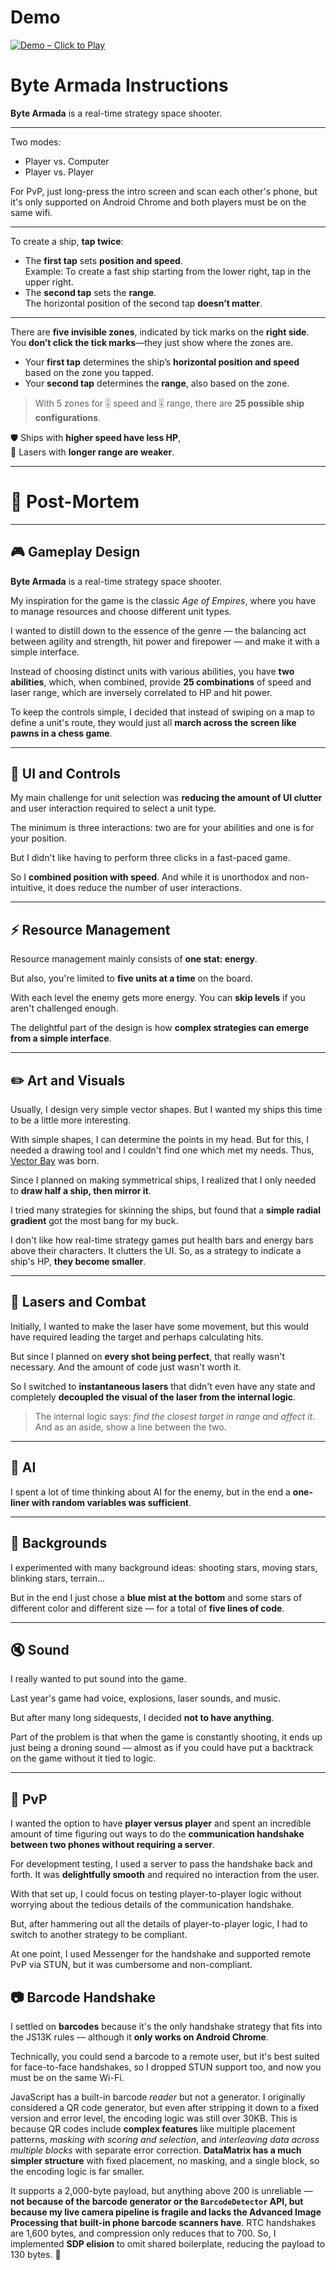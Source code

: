 <h1><a href="https://bacionejs.github.io/byte-armada/" style="text-decoration: none; color: inherit;">Demo</a></h1>

[![Demo – Click to Play](README.jpg)](https://bacionejs.github.io/byte-armada/)

# **Byte Armada Instructions**


**Byte Armada** is a real-time strategy space shooter. 

---

Two modes:  
- Player vs. Computer  
- Player vs. Player  

For PvP, just long-press the intro screen and scan each other's phone, but it's only supported on Android Chrome and both players must be on the same wifi. 

---

To create a ship, **tap twice**:

- The **first tap** sets **position and speed**.  
  Example: To create a fast ship starting from the lower right, tap in the upper right.
- The **second tap** sets the **range**.  
  The horizontal position of the second tap **doesn’t matter**.

---

There are **five invisible zones**, indicated by tick marks on the **right side**.  
You **don’t click the tick marks**—they just show where the zones are.

- Your **first tap** determines the ship’s **horizontal position and speed** based on the zone you tapped.
- Your **second tap** determines the **range**, also based on the zone.

> With 5 zones for 🎚️ speed and 🎚️ range, there are **25 possible ship configurations**.

🛡 Ships with **higher speed have less HP**,  
🔫 Lasers with **longer range are weaker**.

---

# 📘 Post-Mortem

---

## 🎮 Gameplay Design

**Byte Armada** is a real-time strategy space shooter.

My inspiration for the game is the classic *Age of Empires*, where you have to manage resources and choose different unit types. 

I wanted to distill down to the essence of the genre — the balancing act between agility and strength, hit power and firepower — and make it with a simple interface.

Instead of choosing distinct units with various abilities, you have **two abilities**, which, when combined, provide **25 combinations** of speed and laser range, which are inversely correlated to HP and hit power.

To keep the controls simple, I decided that instead of swiping on a map to define a unit's route, they would just all **march across the screen like pawns in a chess game**.

---

## 🧠 UI and Controls

My main challenge for unit selection was **reducing the amount of UI clutter** and user interaction required to select a unit type.

The minimum is three interactions: two are for your abilities and one is for your position.

But I didn't like having to perform three clicks in a fast-paced game.

So I **combined position with speed**. And while it is unorthodox and non-intuitive, it does reduce the number of user interactions.

---

## ⚡ Resource Management

Resource management mainly consists of **one stat: energy**.

But also, you're limited to **five units at a time** on the board.

With each level the enemy gets more energy. You can **skip levels** if you aren't challenged enough.

The delightful part of the design is how **complex strategies can emerge from a simple interface**.

---

## ✏️ Art and Visuals

Usually, I design very simple vector shapes. But I wanted my ships this time to be a little more interesting.

With simple shapes, I can determine the points in my head. But for this, I needed a drawing tool and I couldn't find one which met my needs. Thus, [Vector Bay](//github.com/bacionejs/vectorbay) was born.

Since I planned on making symmetrical ships, I realized that I only needed to **draw half a ship, then mirror it**.

I tried many strategies for skinning the ships, but found that a **simple radial gradient** got the most bang for my buck.

I don't like how real-time strategy games put health bars and energy bars above their characters. It clutters the UI. So, as a strategy to indicate a ship's HP, **they become smaller**.

---

## 🔫 Lasers and Combat

Initially, I wanted to make the laser have some movement, but this would have required leading the target and perhaps calculating hits.

But since I planned on **every shot being perfect**, that really wasn't necessary. And the amount of code just wasn't worth it.

So I switched to **instantaneous lasers** that didn't even have any state and completely **decoupled the visual of the laser from the internal logic**.

> The internal logic says: *find the closest target in range and affect it*.  
> And as an aside, show a line between the two.

---

## 🧠 AI

I spent a lot of time thinking about AI for the enemy, but in the end a **one-liner with random variables was sufficient**.

---

## 🌌 Backgrounds

I experimented with many background ideas: shooting stars, moving stars, blinking stars, terrain...

But in the end I just chose a **blue mist at the bottom** and some stars of different color and different size — for a total of **five lines of code**.

---

## 🔇 Sound

I really wanted to put sound into the game.

Last year's game had voice, explosions, laser sounds, and music.

But after many long sidequests, I decided **not to have anything**.

Part of the problem is that when the game is constantly shooting, it ends up just being a droning sound — almost as if you could have put a backtrack on the game without it tied to logic.

---

## 🥊 PvP

I wanted the option to have **player versus player** and spent an incredible amount of time figuring out ways to do the **communication handshake between two phones without requiring a server**.

For development testing, I used a server to pass the handshake back and forth. It was **delightfully smooth** and required no interaction from the user.

With that set up, I could focus on testing player-to-player logic without worrying about the tedious details of the communication handshake.

But, after hammering out all the details of player-to-player logic, I had to switch to another strategy to be compliant.

At one point, I used Messenger for the handshake and supported remote PvP via STUN, but it was cumbersome and non-compliant.

## 📷 Barcode Handshake

I settled on **barcodes** because it's the only handshake strategy that fits into the JS13K rules — although it **only works on Android Chrome**.  

Technically, you could send a barcode to a remote user, but it's best suited for face-to-face handshakes, so I dropped STUN support too, and now you must be on the same Wi-Fi.

JavaScript has a built-in barcode *reader* but not a generator. I originally considered a QR code generator, but even after stripping it down to a fixed version and error level, the encoding logic was still over 30KB. This is because QR codes include **complex features** like multiple placement patterns, *masking with scoring and selection*, and *interleaving data across multiple blocks* with separate error correction. **DataMatrix has a much simpler structure** with fixed placement, no masking, and a single block, so the encoding logic is far smaller.

It supports a 2,000-byte payload, but anything above 200 is unreliable — **not because of the barcode generator or the `BarcodeDetector` API, but because my live camera pipeline is fragile and lacks the Advanced Image Processing that built-in phone barcode scanners have**. RTC handshakes are 1,600 bytes, and compression only reduces that to 700. So, I implemented **SDP elision** to omit shared boilerplate, reducing the payload to 130 bytes. 🎉
